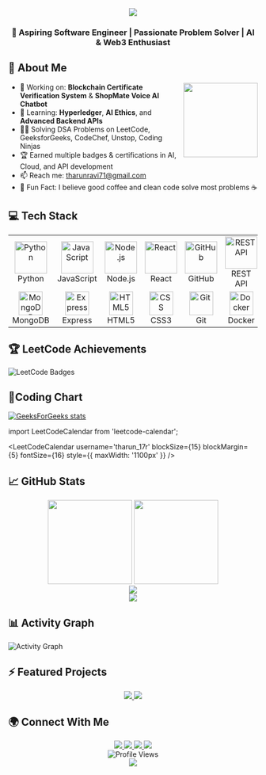 <div align="center">
  <img src="https://readme-typing-svg.demolab.com/?lines=Hi+there+👋,+I'm+Tharun;Welcome+to+my+GitHub!;I+code+daily+on+multiple+platforms;AI+%7C+Web3+%7C+Blockchain+%7C+Fullstack&font=Fira%20Code&center=true&width=440&height=45&color=58A6FF&vCenter=true&pause=1000&size=22" />
  
  <h3>🚀 Aspiring Software Engineer | Passionate Problem Solver | AI & Web3 Enthusiast</h3>
</div>

## 🧠 About Me

<img align="right" height="150" src="https://media.giphy.com/media/M9gbBd9nbDrOTu1Mqx/giphy.gif" />

- 🔭 Working on: **Blockchain Certificate Verification System** & **ShopMate Voice AI Chatbot**
- 🌱 Learning: **Hyperledger**, **AI Ethics**, and **Advanced Backend APIs**
- 🧑‍💻 Solving DSA Problems on LeetCode, GeeksforGeeks, CodeChef, Unstop, Coding Ninjas
- 🏆 Earned multiple badges & certifications in AI, Cloud, and API development
- 📫 Reach me: tharunravi71@gmail.com
- 💬 Fun Fact: I believe good coffee and clean code solve most problems ☕


## 💻 Tech Stack

<table>
  <tr>
    <td align="center" width="96">
      <img src="https://techstack-generator.vercel.app/python-icon.svg" alt="Python" width="65" height="65" />
      <br>Python
    </td>
    <td align="center" width="96">
      <img src="https://techstack-generator.vercel.app/js-icon.svg" alt="JavaScript" width="65" height="65" />
      <br>JavaScript
    </td>
    <td align="center" width="96">
      <img src="https://techstack-generator.vercel.app/nodejs-icon.svg" alt="Node.js" width="65" height="65" />
      <br>Node.js
    </td>
    <td align="center" width="96">
      <img src="https://techstack-generator.vercel.app/react-icon.svg" alt="React" width="65" height="65" />
      <br>React
    </td>
    <td align="center" width="96">
      <img src="https://techstack-generator.vercel.app/github-icon.svg" alt="GitHub" width="65" height="65" />
      <br>GitHub
    </td>
    <td align="center" width="96">
      <img src="https://techstack-generator.vercel.app/restapi-icon.svg" alt="REST API" width="65" height="65" />
      <br>REST API
    </td>
  </tr>
  <tr>
    <td align="center" width="96">
      <img src="https://skillicons.dev/icons?i=mongodb" width="48" height="48" alt="MongoDB" />
      <br>MongoDB
    </td>
    <td align="center" width="96">
      <img src="https://skillicons.dev/icons?i=express" width="48" height="48" alt="Express" />
      <br>Express
    </td>
    <td align="center" width="96">
      <img src="https://skillicons.dev/icons?i=html" width="48" height="48" alt="HTML5" />
      <br>HTML5
    </td>
    <td align="center" width="96">
      <img src="https://skillicons.dev/icons?i=css" width="48" height="48" alt="CSS" />
      <br>CSS3
    </td>
    <td align="center" width="96">
      <img src="https://skillicons.dev/icons?i=git" width="48" height="48" alt="Git" />
      <br>Git
    </td>
    <td align="center" width="96">
      <img src="https://skillicons.dev/icons?i=docker" width="48" height="48" alt="Docker" />
      <br>Docker
    </td>
  </tr>
</table>

## 🏆 LeetCode Achievements

![LeetCode Badges](https://leetcode-badge-showcase.vercel.app/api?username=tharun_17r&theme=tokyonight&animated=true)

## 🎯Coding Chart

[![GeeksForGeeks stats](https://gfgstatscard.vercel.app/tharunrs33y)](https://www.geeksforgeeks.org/user/tharunrs33y/)

import LeetCodeCalendar from 'leetcode-calendar';

<LeetCodeCalendar 
  username='tharun_17r' 
  blockSize={15} 
  blockMargin={5} 
  fontSize={16} 
  style={{ maxWidth: '1100px' }} 
/>



## 📈 GitHub Stats

<div align="center">
  <img src="https://github-readme-stats.vercel.app/api?username=tharunR-17&show_icons=true&theme=tokyonight&hide_border=true&count_private=true" height="170"/>
  <img src="https://github-readme-stats.vercel.app/api/top-langs/?username=tharunR-17&layout=compact&theme=tokyonight&hide_border=true" height="170"/>
</div>

<div align="center">
  <img src="https://github-readme-streak-stats.herokuapp.com/?user=tharunR-17&theme=tokyonight&hide_border=true" />
</div>

<div align="center">
  <img src="https://github-profile-trophy.vercel.app/?username=tharunR-17&theme=tokyonight&no-frame=true&column=7" />
</div>

## 📊 Activity Graph

<img alt="Activity Graph" src="https://github-readme-activity-graph.vercel.app/graph?username=tharunR-17&theme=tokyo-night&hide_border=true" />

## ⚡ Featured Projects

<div align="center">
  <a href="https://github.com/tharunR-17/ShopMate">
    <img src="https://github-readme-stats.vercel.app/api/pin/?username=tharunR-17&repo=ShopMate&theme=tokyonight&hide_border=true" />
  </a>
  <a href="https://github.com/tharunR-17/ImageChain">
    <img src="https://github-readme-stats.vercel.app/api/pin/?username=tharunR-17&repo=ImageChain&theme=tokyonight&hide_border=true" />
  </a>
</div>

## 🌍 Connect With Me

<div align="center">
  <a href="https://www.linkedin.com/in/tharun-r-a7bba7271">
    <img src="https://img.shields.io/badge/LinkedIn-0077B5?style=for-the-badge&logo=linkedin&logoColor=white" />
  </a>
  <a href="mailto:tharunravi71@gmail.com">
    <img src="https://img.shields.io/badge/Gmail-D14836?style=for-the-badge&logo=gmail&logoColor=white" />
  </a>
  <a href="https://leetcode.com/u/tharun_17r/">
    <img src="https://img.shields.io/badge/LeetCode-FFA116?style=for-the-badge&logo=leetcode&logoColor=white" />
  </a>
  <a href="https://www.geeksforgeeks.org/user/tharunrs33y/">
    <img src="https://img.shields.io/badge/GeeksforGeeks-0F9D58?style=for-the-badge&logo=geeksforgeeks&logoColor=white" />
  </a>
</div>

<div align="center">
  <img src="https://komarev.com/ghpvc/?username=tharunR-17&color=blueviolet&style=for-the-badge" alt="Profile Views" />
</div>


<div align="center">
  <img src="https://readme-typing-svg.demolab.com/?lines=🧠+Code,+Learn,+Repeat.+-+Tharun;Thanks+for+visiting+my+profile!&font=Fira%20Code&center=true&width=440&height=45&color=f75c7e&vCenter=true&pause=1000&size=22" />
</div>
